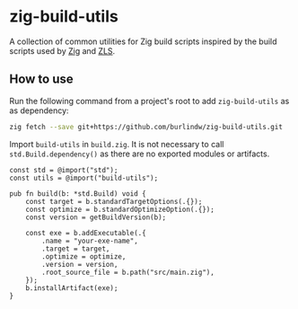 # zig-build-utils

A collection of common utilities for Zig build scripts inspired by the build
scripts used by [Zig](https://github.com/ziglang/zig) and [ZLS](https://github.com/zigtools/zls).

## How to use

Run the following command from a project's root to add `zig-build-utils` as
as dependency:

```sh
zig fetch --save git+https://github.com/burlindw/zig-build-utils.git
```

Import `build-utils` in `build.zig`. It is not necessary to call `std.Build.dependency()`
as there are no exported modules or artifacts.

```zig
const std = @import("std");
const utils = @import("build-utils");

pub fn build(b: *std.Build) void {
    const target = b.standardTargetOptions(.{});
    const optimize = b.standardOptimizeOption(.{});
    const version = getBuildVersion(b);

    const exe = b.addExecutable(.{
        .name = "your-exe-name",
        .target = target,
        .optimize = optimize,
        .version = version,
        .root_source_file = b.path("src/main.zig"),
    });
    b.installArtifact(exe);
}
```




